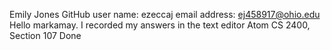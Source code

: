 Emily Jones
GitHub user name: ezeccaj
email address: ej458917@ohio.edu
Hello markamay. I recorded my answers in the text editor Atom
CS 2400, Section 107
Done
